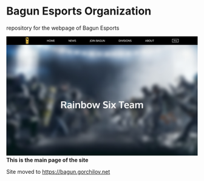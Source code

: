 # Bagun Esports Organization

repository for the webpage of Bagun Esports

![main page](main-page.png?raw=True 'Main Page')
**This is the main page of the site**

Site moved to https://bagun.gorchilov.net
